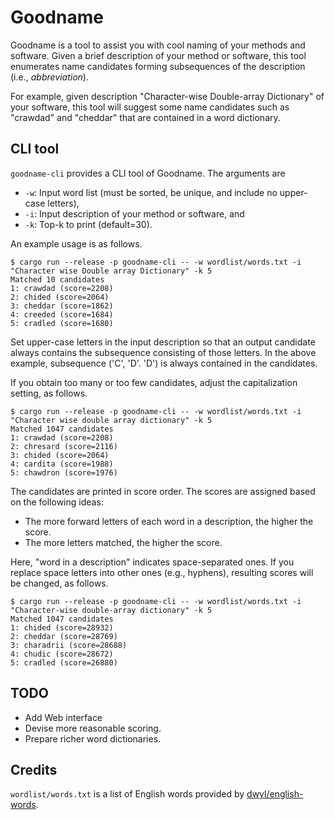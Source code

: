 # Goodname

Goodname is a tool to assist you with cool naming of your methods and software.
Given a brief description of your method or software,
this tool enumerates name candidates forming subsequences of the description (i.e., *abbreviation*).

For example, given description "Character-wise Double-array Dictionary" of your software,
this tool will suggest some name candidates such as "crawdad" and "cheddar" that are contained in a word dictionary.

## CLI tool

`goodname-cli` provides a CLI tool of Goodname.
The arguments are
- `-w`: Input word list (must be sorted, be unique, and include no upper-case letters),
- `-i`: Input description of your method or software, and
- `-k`: Top-k to print (default=30).

An example usage is as follows.

```
$ cargo run --release -p goodname-cli -- -w wordlist/words.txt -i "Character wise Double array Dictionary" -k 5
Matched 10 candidates
1: crawdad (score=2208)
2: chided (score=2064)
3: cheddar (score=1862)
4: creeded (score=1684)
5: cradled (score=1680)
```

Set upper-case letters in the input description so that an output candidate always contains the subsequence consisting of those letters.
In the above example, subsequence ('C', 'D'. 'D') is always contained in the candidates.

If you obtain too many or too few candidates, adjust the capitalization setting, as follows.

```
$ cargo run --release -p goodname-cli -- -w wordlist/words.txt -i "Character wise double array dictionary" -k 5
Matched 1047 candidates
1: crawdad (score=2208)
2: chresard (score=2116)
3: chided (score=2064)
4: cardita (score=1988)
5: chawdron (score=1976)
```

The candidates are printed in score order.
The scores are assigned based on the following ideas:

- The more forward letters of each word in a description, the higher the score.
- The more letters matched, the higher the score.

Here, "word in a description" indicates space-separated ones.
If you replace space letters into other ones (e.g., hyphens), resulting scores will be changed, as follows.

```
$ cargo run --release -p goodname-cli -- -w wordlist/words.txt -i "Character-wise double-array dictionary" -k 5
Matched 1047 candidates
1: chided (score=28932)
2: cheddar (score=28769)
3: charadrii (score=28688)
4: chudic (score=28672)
5: cradled (score=26880)
```

## TODO

 - Add Web interface
 - Devise more reasonable scoring.
 - Prepare richer word dictionaries.

## Credits

`wordlist/words.txt` is a list of English words provided by [dwyl/english-words](https://github.com/dwyl/english-words).
